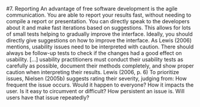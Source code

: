 #7. Reporting
An advantage of free software development is the agile communication. You are able to report your results fast, without needing to compile a report or presentation. You can directly speak to the developers about it and make fast iterations based on suggestions. This allows for lots of small tests helping to gradually improve the interface. 
Ideally, you should directly give suggestions on how to improve the interface. As Lewis (2006) mentions, usability issues need to be interpreted with caution. There should always be follow-up tests to check if the changes had a good effect on usability. 
[…] usability practitioners must conduct their usability tests as carefully as possible, document their methods completely, and show proper caution when interpreting their results. 
Lewis (2006, p. 6)
To prioritize issues, Nielsen (2005b) suggests rating their severity, judging from: 
How frequent the issue occurs. Would it happen to everyone? 
How it impacts the user. Is it easy to circumvent or difficult? 
How persistent an issue is. Will users have that issue repeatedly? 

